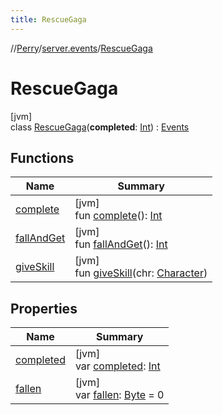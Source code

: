 ```yaml
---
title: RescueGaga
---
```

//[Perry](../../../index.html)/[server.events](../index.html)/[RescueGaga](index.html)



# RescueGaga



[jvm]\
class [RescueGaga](index.html)(**completed**: [Int](https://kotlinlang.org/api/latest/jvm/stdlib/kotlin/-int/index.html)) : [Events](../-events/index.html)



## Functions


| Name | Summary |
|---|---|
| [complete](complete.html) | [jvm]<br>fun [complete](complete.html)(): [Int](https://kotlinlang.org/api/latest/jvm/stdlib/kotlin/-int/index.html) |
| [fallAndGet](fall-and-get.html) | [jvm]<br>fun [fallAndGet](fall-and-get.html)(): [Int](https://kotlinlang.org/api/latest/jvm/stdlib/kotlin/-int/index.html) |
| [giveSkill](give-skill.html) | [jvm]<br>fun [giveSkill](give-skill.html)(chr: [Character](../../client/-character/index.html)) |


## Properties


| Name | Summary |
|---|---|
| [completed](completed.html) | [jvm]<br>var [completed](completed.html): [Int](https://kotlinlang.org/api/latest/jvm/stdlib/kotlin/-int/index.html) |
| [fallen](fallen.html) | [jvm]<br>var [fallen](fallen.html): [Byte](https://kotlinlang.org/api/latest/jvm/stdlib/kotlin/-byte/index.html) = 0 |

